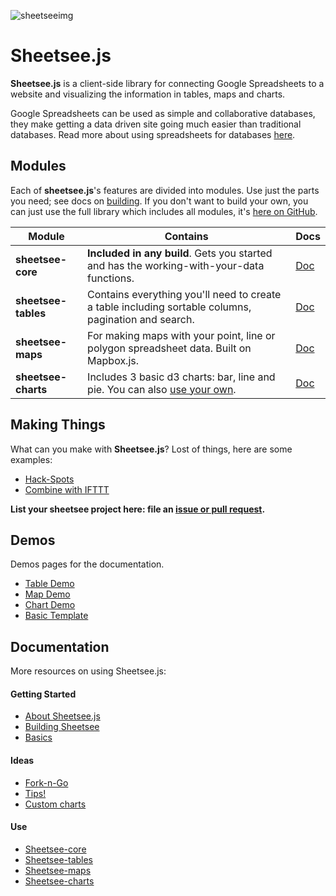 
![sheetseeimg](https://raw.github.com/jlord/sheetsee-cache/master/img/sheetsee-03.png)

# Sheetsee.js

**Sheetsee.js** is a client-side library for connecting Google Spreadsheets to a website and visualizing the information in tables, maps and charts.

Google Spreadsheets can be used as simple and collaborative databases, they make getting a data driven site going much easier than traditional databases. Read more about using spreadsheets for databases [here](/docs/basics.md).

## Modules

Each of **sheetsee.js**'s features are divided into modules. Use just the parts you need; see docs on [building](/docs/building.md). If you don't want to build your own, you can just use the full library which includes all modules, it's [here on GitHub](http://www.github.com/jlord/sheetsee.js).


| Module              | Contains                                                                                            | Docs                         |
| ------------------- | --------------------------------------------------------------------------------------------------- | ---------------------------- |
| **sheetsee-core**   | **Included in any build**. Gets you started and has the working-with-your-data functions.           | [Doc](/docs/sheetsee-core.md)   |
| **sheetsee-tables** | Contains everything you'll need to create a table including sortable columns, pagination and search.| [Doc](/docs/sheetsee-tables.md) |
| **sheetsee-maps**   | For making maps with your point, line or polygon spreadsheet data. Built on Mapbox.js.              | [Doc](/docs/sheetsee-maps.md)   |
| **sheetsee-charts** | Includes 3 basic d3 charts: bar, line and pie. You can also [use your own](docs/custom-charts.md).  | [Doc](/docs/sheetsee-charts.md) |


## Making Things

What can you make with **Sheetsee.js**? Lost of things, here are some examples:

- [Hack-Spots](http://jlord.github.io/hack-spots)
- [Combine with IFTTT](http://jlord.us/instagram/)

**List your sheetsee project here: file an [issue or pull request](http://www.github.com/jlord/sheetsee.js).**

## Demos

Demos pages for the documentation.

- [Table Demo](/demos/demo-table.html)
- [Map Demo](/demos/demo-map.html)
- [Chart Demo](/demos/demo-chart.html)
- [Basic Template](/demos/template.html)

## Documentation

More resources on using Sheetsee.js:

#### Getting Started

- [About Sheetsee.js](docs/about.md)
- [Building Sheetsee](docs/building.md)
- [Basics](docs/basics.md)

#### Ideas

- [Fork-n-Go](docs/fork-n-go.md)
- [Tips!](docs/tips.md)
- [Custom charts](docs/custom-charts.md)

#### Use

- [Sheetsee-core](docs/sheetsee-core.md)
- [Sheetsee-tables](docs/sheetsee-tables.md)
- [Sheetsee-maps](docs/sheetsee-maps.md)
- [Sheetsee-charts](docs/sheetsee-charts.md)
